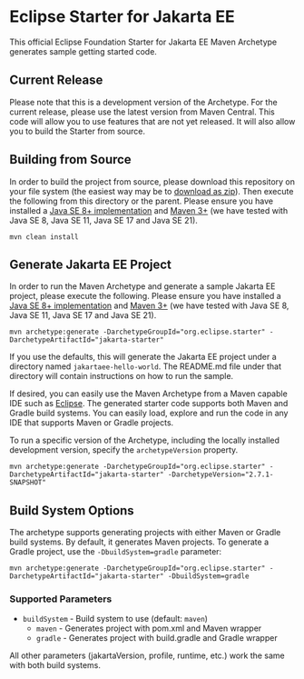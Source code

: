 # Eclipse Starter for Jakarta EE
This official Eclipse Foundation Starter for Jakarta EE Maven Archetype generates sample getting started code.

## Current Release
Please note that this is a development version of the Archetype. For the current release, please use the latest 
version from Maven Central. This code will allow you to use features that are not yet released. It will also 
allow you to build the Starter from source.

## Building from Source
In order to build the project from source, please download this repository on your file system (the easiest 
way may be to [download as zip](https://github.com/eclipse-ee4j/starter/archive/refs/heads/master.zip)). Then 
execute the following from this directory or the parent. Please ensure you have installed 
a [Java SE 8+ implementation](https://adoptium.net/?variant=openjdk8) 
and [Maven 3+](https://maven.apache.org/download.cgi) (we have tested with Java SE 8, Java SE 11, Java SE 17 
and Java SE 21).

```
mvn clean install
```

## Generate Jakarta EE Project
In order to run the Maven Archetype and generate a sample Jakarta EE project, please execute the following. 
Please ensure you have installed a [Java SE 8+ implementation](https://adoptium.net/?variant=openjdk8) 
and [Maven 3+](https://maven.apache.org/download.cgi) (we have tested with Java SE 8, Java SE 11, 
Java SE 17 and Java SE 21).

```
mvn archetype:generate -DarchetypeGroupId="org.eclipse.starter" -DarchetypeArtifactId="jakarta-starter"
```

If you use the defaults, this will generate the Jakarta EE project under a directory 
named `jakartaee-hello-world`. The README.md file under that directory will contain instructions on how to 
run the sample.

If desired, you can easily use the Maven Archetype from a Maven capable IDE such 
as [Eclipse](https://www.eclipse.org/ide). The generated starter code supports both Maven and Gradle build systems. 
You can easily load, explore and run the code in any IDE that supports Maven or Gradle projects.

To run a specific version of the Archetype, including the locally installed development version, 
specify the `archetypeVersion` property.

```
mvn archetype:generate -DarchetypeGroupId="org.eclipse.starter" -DarchetypeArtifactId="jakarta-starter" -DarchetypeVersion="2.7.1-SNAPSHOT"
```

## Build System Options

The archetype supports generating projects with either Maven or Gradle build systems. By default, it generates 
Maven projects. To generate a Gradle project, use the `-DbuildSystem=gradle` parameter:

```
mvn archetype:generate -DarchetypeGroupId="org.eclipse.starter" -DarchetypeArtifactId="jakarta-starter" -DbuildSystem=gradle
```

### Supported Parameters

- `buildSystem` - Build system to use (default: `maven`)
  - `maven` - Generates project with pom.xml and Maven wrapper
  - `gradle` - Generates project with build.gradle and Gradle wrapper

All other parameters (jakartaVersion, profile, runtime, etc.) work the same with both build systems.

